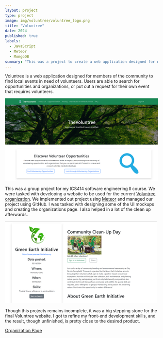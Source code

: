 ```yaml
---
layout: project
type: project
image: img/voluntree/voluntree_logo.png
title: "Voluntree"
date: 2024
published: true
labels:
  - JavaScript
  - Meteor
  - MongoDB
summary: "This was a project to create a web application designed for members of the community to find local events to volunteer at."
---
```


Voluntree is a web application designed for members of the community to find local events in need of volunteers. Users are able to search for opportunities and organizations, or put out a request for their own event that requires volunteers.

<img width="600px"
class="mx-auto d-block center-justify"
src="../img/voluntree/voluntree.png" >

This was a group project for my ICS414 software engineering II course. We were tasked with developing a website to be used for the current [Voluntree organization](https://thevoluntree.com/). We implemented out project using [Meteor](http://meteor.com) and managed our project using GitHub. I was tasked with designing some of the UI mockups and creating the organizations page. I also helped in a lot of the clean up afterwards.

<img width="500px"
class="mx-auto d-block center-justify"
src="../img/voluntree/voluntreeopportunity.png" >

Though this projects remains incomplete, it was a big stepping stone for the final Voluntree website. I got to refine my front-end development skills, and the result, though unfinished, is pretty close to the desired product.

<a href="https://github.com/volunthree" class="btn btn-outline-dark">Organization Page</a>